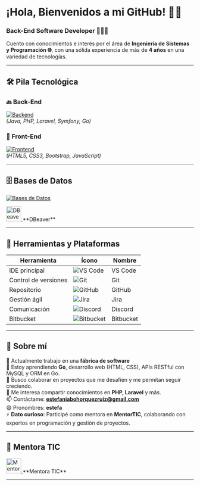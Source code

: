 # ¡Hola, Bienvenidos a mi GitHub! 👋🏼  
### Back-End Software Developer 👩🏼‍💻

Cuento con conocimientos e interés por el área de **Ingeniería de Sistemas y Programación 🌐**, con una sólida experiencia de más de **4 años** en una variedad de tecnologías.

---

## 🛠️ Pila Tecnológica

### 🔙 Back-End  
[![Backend](https://skillicons.dev/icons?i=java,php,laravel,symfony,go&theme=light)](https://skillicons.dev)  
*(Java, PHP, Laravel, Symfony, Go)*

### 🎨 Front-End  
[![Frontend](https://skillicons.dev/icons?i=html,css,bootstrap,js&theme=light)](https://skillicons.dev)  
*(HTML5, CSS3, Bootstrap, JavaScript)*

---

## 🗄️ Bases de Datos

[![Bases de Datos](https://skillicons.dev/icons?i=postgres,sql&theme=light)](https://skillicons.dev)

<a href="https://dbeaver.io/" target="_blank">
  <img src="https://img.icons8.com/fluency/48/database.png" width="40" height="40" alt="DBeaver"/>
</a>  
**DBeaver**

---

## 🧰 Herramientas y Plataformas

| Herramienta         | Ícono                                                                 | Nombre         |
|---------------------|------------------------------------------------------------------------|----------------|
| IDE principal       | ![VS Code](https://skillicons.dev/icons?i=vscode&theme=light)          | VS Code        |
| Control de versiones| ![Git](https://skillicons.dev/icons?i=git&theme=light)                 | Git            |
| Repositorio         | ![GitHub](https://skillicons.dev/icons?i=github&theme=light)           | GitHub         |
| Gestión ágil        | ![Jira](https://skillicons.dev/icons?i=jira&theme=light)               | Jira           |
| Comunicación        | ![Discord](https://skillicons.dev/icons?i=discord&theme=light)         | Discord        |
| Bitbucket           | ![Bitbucket](https://skillicons.dev/icons?i=bitbucket&theme=light)     | Bitbucket      |

---

## 💼 Sobre mí

🔭 Actualmente trabajo en una **fábrica de software**  
🌱 Estoy aprendiendo **Go**, desarrollo web (HTML, CSS), APIs RESTful con MySQL y ORM en Go.  
👯 Busco colaborar en proyectos que me desafíen y me permitan seguir creciendo.  
🤔 Me interesa compartir conocimientos en **PHP, Laravel** y más.  
📫 Contáctame: **estefaniabohorquezruiz@gmail.com**  
😄 Pronombres: **estefa**  
⚡ **Dato curioso**: Participé como mentora en **MentorTIC**, colaborando con expertos en programación y gestión de proyectos.

---

## 🚀 Mentora TIC

<a href="https://images.app.goo.gl/ggRc1FpEUmCETWsh9" target="_blank">
  <img src="https://img.icons8.com/external-flat-juicy-fish/60/000000/external-mentor-academic-flat-flat-juicy-fish.png" width="40" height="40" alt="Mentora TIC"/>
</a>  
**Mentora TIC**

---
